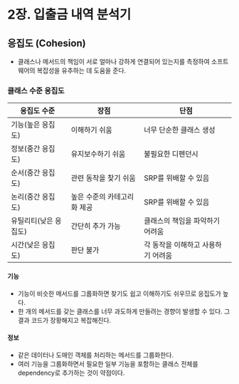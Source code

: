 # 2장. 입출금 내역 분석기
## 응집도 (Cohesion)

- 클래스나 메서드의 책임이 서로 얼마나 강하게 연결되어 있는지를 측정하여 소프트웨어의 복잡성을 유추하는 데 도움을 준다.

### 클래스 수준 응집도

|응집도 수준|장점|단점|
|---|---|---|
|기능(높은 응집도)|이해하기 쉬움|너무 단순한 클래스 생성|
|정보(중간 응집도)|유지보수하기 쉬움|불필요한 디펜던시|
|순서(중간 응집도)|관련 동작을 찾기 쉬움|SRP를 위배할 수 있음|
|논리(중간 응집도)|높은 수준의 카테고리화 제공|SRP를 위배할 수 있음|
|유틸리티(낮은 응집도)|간단히 추가 가능|클래스의 책임을 파악하기 어려움|
|시간(낮은 응집도)|판단 불가|각 동작을 이해하고 사용하기 어려움|

#### 기능

- 기능이 비슷한 메서드를 그룹화하면 찾기도 쉽고 이해하기도 쉬우므로 응집도가 높다.
- 한 개의 메서드를 갖는 클래스를 너무 과도하게 만들려는 경향이 발생할 수 있다. 그 결과 코드가 장황해지고 복잡해진다.

#### 정보

- 같은 데이터나 도매인 객체를 처리하는 메서드를 그룹화한다.
- 여러 기능을 그룹화하면서 필요한 일부 기능을 포함하는 클래스 전체를 dependency로 추가하는 것이 약점이다.